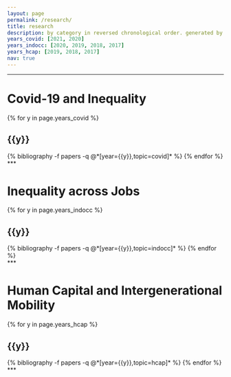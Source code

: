 ```yaml
---
layout: page
permalink: /research/
title: research
description: by category in reversed chronological order. generated by jekyll-scholar.
years_covid: [2021, 2020]
years_indocc: [2020, 2019, 2018, 2017]
years_hcap: [2019, 2018, 2017]
nav: true
---
```

***
<div class="publications">
<h1 class="year">Covid-19 and Inequality</h1>
{% for y in page.years_covid %}
  <h2 class="year">{{y}}</h2>
  {% bibliography -f papers -q @*[year={{y}},topic=covid]* %}
{% endfor %}
</div>
***
<div class="publications">
<h1 class="year">Inequality across Jobs</h1>
{% for y in page.years_indocc %}
  <h2 class="year">{{y}}</h2>
  {% bibliography -f papers -q @*[year={{y}},topic=indocc]* %}
{% endfor %}
</div>
***
<div class="publications">
<h1 class="year">Human Capital and Intergenerational Mobility</h1>
{% for y in page.years_hcap %}
  <h2 class="year">{{y}}</h2>
  {% bibliography -f papers -q @*[year={{y}},topic=hcap]* %}
{% endfor %}
</div>
***


